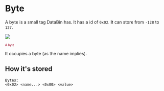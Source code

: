 # Byte
A byte is a small tag DataBin has. It has a id of `0x02`. It can store from `-128` to `127`.

<Image src="ByteIcon"/><br/>

<sub><sup><span style="color:#9b001f;">A byte</span></sup></sub>

It occupies a byte (as the name implies).

## How it's stored
```
Bytes:
<0x02> <name...> <0x00> <value>
```